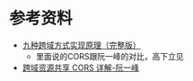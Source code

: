 # 参考资料
- [九种跨域方式实现原理（完整版）](https://juejin.cn/post/6844903767226351623#heading-12)
  - 里面说的CORS跟阮一峰的对比，高下立见
- [跨域资源共享 CORS 详解-阮一峰](http://www.ruanyifeng.com/blog/2016/04/cors.html)